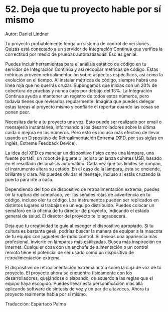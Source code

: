 # 52. Deja que tu proyecto hable por sí mismo

Autor: Daniel Lindner

Tu proyecto probablemente tenga un sistema de control de versiones . Quizás está conectado a un servidor de Integración Continua que verifica la correctitud por medio de pruebas automatizadas. Eso es genial.

Puedes incluir herramientas para el análisis estático de código en tu servidor de Integración Continua y así recopilar métricas de código. Estas métricas proveen retroalimentación sobre aspectos específicos, así como la evolución en el tiempo. Al instalar métricas de código, siempre habrá una línea roja que no querrás cruzar. Supongamos que inicias con un 20% de cobertura de pruebas y nunca caes por debajo del 15%. La Integración Continua ayuda a mantener un registro de todos estos números, pero todavía tienes que revisarlos regularmente. Imagina que puedes delegar estas tareas al proyecto mismo y confiarle el reportar cuando las cosas se ponen peor.

Necesitas darle a tu proyecto una voz. Esto puede ser realizado por email o mensajería instantánea, informando a los desarrolladores sobre la última caída o mejora en los números. Pero esto es incluso más efectivo de llevar usando un Dispositivo de Retroalimentación Extrema (XFD, por sus siglas en inglés, Extreme Feedback Device).

La idea del XFD es manejar un dispositivo físico como una lámpara, una fuente portátil, un robot de juguete o incluso un lanza cohetes USB, basado en el resultado del análisis automático. Cada vez que tus límites se rompan, el instrumento altera su estado. En el caso de la lámpara, ésta se enciende, brillante y clara. No puedes olvidar el mensaje, incluso si estás cruzando la puerta para irte a casa.

Dependiendo del tipo de dispositivo de retroalimentación extrema, puedes oír la ruptura del compilado, ver las señales rojas de advertencia en tu código, incluso oler tu código. Los instrumentos pueden ser replicados en distintos lugares si trabajas en un equipo distribuido. Puedes colocar un semáforo en la oficina de tu director de proyecto, indicando el estado general de salud. El director del proyecto te lo agradecerá.

Deja que tu creatividad te guíe al escoger el dispositivo apropiado. Si tu cultura es bastante geek, podrías buscar la manera de equipar a la mascota de tu equipo con juguetes de radio control. Si deseas una apariencia más profesional, invierte en lámparas más estilizadas. Busca más inspiración en Internet. Cualquier cosa con un enchufe de alimentación o un control remoto tiene el potencial de ser usado como un dispositivo de retroalimentación extrema.

El dispositivo de retroalimentación extrema actúa como la caja de voz de tu proyecto. El proyecto ahora se encuentra físicamente con los desarrolladores, quejándose o alabando, de acuerdo a las reglas que el equipo haya escogido. Puedes llevar esta personificación más allá aplicando software de síntesis de voz y un par de altavoces. Ahora tu proyecto realmente habla por sí mismo.

Traducción: Espartaco Palma

